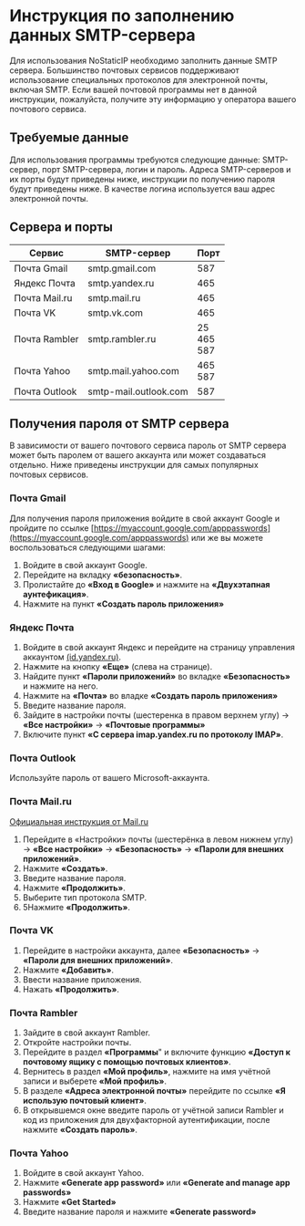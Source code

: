# Инструкция по заполнению данных SMTP-сервера
Для использования NoStaticIP необходимо заполнить данные SMTP сервера. Большинство почтовых сервисов поддерживают использование специальных протоколов для электронной почты, включая SMTP. Если вашей почтовой программы нет в данной инструкции, пожалуйста, получите эту информацию у оператора вашего почтового сервиса.

## Требуемые данные
Для использования программы требуются следующие данные: SMTP-сервер, порт SMTP-сервера, логин и пароль. Адреса SMTP-серверов и их порты будут приведены ниже, инструкции по получению пароля будут приведены ниже. В качестве логина используется ваш адрес электронной почты.

## Сервера и порты
|    Сервис      |     SMTP-сервер     |       Порт       |
|----------------|---------------------|------------------|
|Почта Gmail     |smtp.gmail.com       |587               |
|Яндекс Почта    |smtp.yandex.ru       |465               |
|Почта Mail.ru   |smtp.mail.ru         |465               |
|Почта VK        |smtp.vk.com          |465               |
|Почта Rambler   |smtp.rambler.ru      |25<br/>465<br/>587|
|Почта Yahoo     |smtp.mail.yahoo.com  |465<br/>587       |
|Почта Outlook   |smtp-mail.outlook.com|587               |

## Получения пароля от SMTP сервера
В зависимости от вашего почтового сервиса пароль от SMTP сервера может быть паролем от вашего аккаунта или может создаваться отдельно. Ниже приведены инструкции для самых популярных почтовых сервисов.

### Почта Gmail
Для получения пароля приложения войдите в свой аккаунт Google и пройдите по ссылке [https://myaccount.google.com/apppasswords](https://myaccount.google.com/apppasswords) или же вы можете воспользоваться следующими шагами:
1. Войдите в свой аккаунт Google.
2. Перейдите на вкладку **«безопасность»**.
3. Пролистайте до **«Вход в Google»** и нажмите на **«Двухэтапная аунтефикация»**.
4. Нажмите на пункт **«Создать пароль приложения»**

### Яндекс Почта
1. Войдите в свой аккаунт Яндекс и перейдите на страницу управления аккаунтом [(id.yandex.ru)](id.yandex.ru).
2. Нажмите на кнопку **«Еще»** (слева на странице).
3. Найдите пункт **«Пароли приложений»** во вкладке **«Безопасность»** и нажмите на него.
4. Нажмите на **«Почта»** во владке **«Создать пароль приложения»**
5. Введите название пароля.
6. Зайдите в настройки почты (шестеренка в правом верхнем углу) → **«Все настройки»** → **«Почтовые программы»**
7. Включите пункт **«С сервера imap.yandex.ru по протоколу IMAP»**.

###  Почта Outlook
Используйте пароль от вашего Microsoft-аккаунта.

### Почта Mail.ru
[Официальная инструкция от Mail.ru](https://help.mail.ru/mail/mailer/password/)
1. Перейдите в «Настройки» почты (шестерёнка в левом нижнем углу) → **«Все настройки»** → **«Безопасность»** → **«Пароли для внешних приложений»**.
2. Нажмите **«Создать»**.
3. Введите название пароля.
4. Нажмите **«Продолжить»**.
5. Выберите тип протокола SMTP.
6. 5Нажмите **«Продолжить»**.

### Почта VK
1. Перейдите в настройки аккаунта, далее **«Безопасность»** → **«Пароли для внешних приложений»**.
2. Нажмите **«Добавить»**.
3. Ввести название приложения.
4. Нажать **«Продолжить»**.

### Почта Rambler
1. Зайдите в свой аккаунт Rambler.
2. Откройте настройки почты.
3. Перейдите в раздел **«Программы**" и включите функцию **«Доступ к почтовому ящику с помощью почтовых клиентов»**.
4. Вернитесь в раздел **«Мой профиль»**, нажмите на имя учётной записи и выберете **«Мой профиль»**.
5. В разделе **«Адреса электронной почты»** перейдите по ссылке **«Я использую почтовый клиент»**.
6. В открывшемся окне введите пароль от учётной записи Rambler и код из приложения для двухфакторной аутентификации, после нажмите **«Создать пароль»**.

### Почта Yahoo
1. Войдите в свой аккаунт Yahoo.
2. Нажмите **«Generate app password»** или **«Generate and manage app passwords»**
3. Нажмите **«Get Started»**
4. Введите название пароля и нажмите **«Generate password»**

